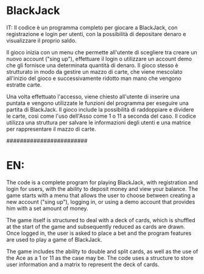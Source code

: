 # BlackJack
IT:
Il codice è un programma completo per giocare a BlackJack, con registrazione e login per utenti, con la possibilità di depositare denaro e visualizzare il proprio saldo.

Il gioco inizia con un menu che permette all'utente di scegliere tra creare un nuovo account ("sing up"), effettuare il login o utilizzare un account demo che gli fornisce una determinata quantità di denaro. Il gioco stesso è strutturato in modo da gestire un mazzo di carte, che viene mescolato all'inizio del gioco e successivamente ridotto man mano che vengono estratte carte.

Una volta effettuato l'accesso, viene chiesto all'utente di inserire una puntata e vengono utilizzate le funzioni del programma per eseguire una partita di BlackJack. Il gioco include la possibilità di raddoppiare e dividere le carte, così come l'uso dell'Asso come 1 o 11 a seconda del caso. Il codice utilizza una struttura per salvare le informazioni degli utenti e una matrice per rappresentare il mazzo di carte.

########################

# EN:
The code is a complete program for playing BlackJack, with registration and login for users, with the ability to deposit money and view your balance. The game starts with a menu that allows the user to choose between creating a new account ("sing up"), logging in, or using a demo account that provides him with a set amount of money.

The game itself is structured to deal with a deck of cards, which is shuffled at the start of the game and subsequently reduced as cards are drawn. Once logged in, the user is asked to place a bet and the program features are used to play a game of BlackJack.

The game includes the ability to double and split cards, as well as the use of the Ace as a 1 or 11 as the case may be. The code uses a structure to store user information and a matrix to represent the deck of cards.
